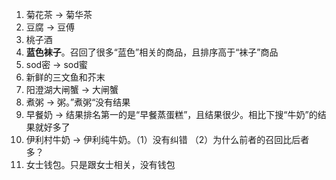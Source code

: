 1. 菊花茶 -> 菊华茶
2. 豆腐 -> 豆傅
3. 桃子酒
4. **蓝色袜子**。召回了很多“蓝色”相关的商品，且排序高于“袜子”商品
5. sod密 -> sod蜜
6. 新鲜的三文鱼和芥末
7. 阳澄湖大闸蟹 -> 大闸蟹
8. 煮粥 -> 粥。”煮粥“没有结果
9. 早餐奶 -> 结果排名第一的是“早餐蒸蛋糕”，且结果很少。相比下搜“牛奶”的结果就好多了
10. 伊利村牛奶 -> 伊利纯牛奶。（1）没有纠错 （2）为什么前者的召回比后者多？
11. 女士钱包。只是跟女士相关，没有钱包
